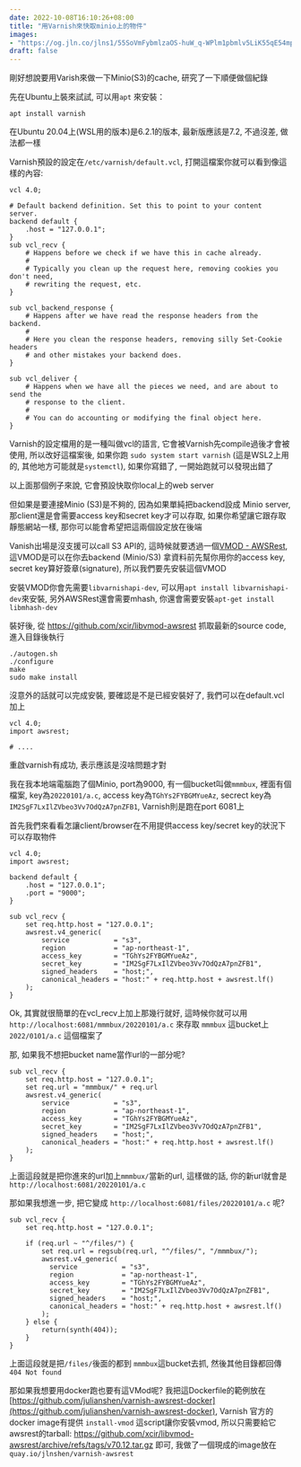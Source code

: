 ```yaml
---
date: 2022-10-08T16:10:26+08:00
title: "用Varnish來快取minio上的物件"
images: 
- "https://og.jln.co/jlns1/55SoVmFybmlzaOS-huW_q-WPlm1pbmlv5LiK55qE54mp5Lu2"
draft: false
---
```


剛好想說要用Varish來做一下Minio(S3)的cache, 研究了一下順便做個紀錄

先在Ubuntu上裝來試試, 可以用`apt` 來安裝：

```
apt install varnish
```

在Ubuntu 20.04上(WSL用的版本)是6.2.1的版本, 最新版應該是7.2, 不過沒差, 做法都一樣

Varnish預設的設定在`/etc/varnish/default.vcl`, 打開這檔案你就可以看到像這樣的內容:

```vcl
vcl 4.0;

# Default backend definition. Set this to point to your content server.
backend default {
    .host = "127.0.0.1";
}
sub vcl_recv {
    # Happens before we check if we have this in cache already.
    #
    # Typically you clean up the request here, removing cookies you don't need,
    # rewriting the request, etc.
}

sub vcl_backend_response {
    # Happens after we have read the response headers from the backend.
    #
    # Here you clean the response headers, removing silly Set-Cookie headers
    # and other mistakes your backend does.
}

sub vcl_deliver {
    # Happens when we have all the pieces we need, and are about to send the
    # response to the client.
    #
    # You can do accounting or modifying the final object here.
}
```

Varnish的設定檔用的是一種叫做vcl的語言, 它會被Varnish先compile過後才會被使用, 所以改好這檔案後, 如果你跑 `sudo system start varnish` (這是WSL2上用的, 其他地方可能就是`systemctl`), 如果你寫錯了, 一開始跑就可以發現出錯了

以上面那個例子來說, 它會預設快取你local上的web server

但如果是要連接Minio (S3)是不夠的, 因為如果單純把backend設成 Minio server, 那client還是會需要access key和secret key才可以存取, 如果你希望讓它跟存取靜態網站一樣, 那你可以能會希望把這兩個設定放在後端

Vanish出場是沒支援可以call S3 API的, 這時候就要透過一個[VMOD - AWSRest](https://github.com/xcir/libvmod-awsrest), 這VMOD是可以在你去backend (Minio/S3) 拿資料前先幫你用你的access key, secret key算好簽章(signature), 所以我們要先安裝這個VMOD

安裝VMOD你會先需要`libvarnishapi-dev`, 可以用`apt install libvarnishapi-dev`來安裝, 另外AWSRest還會需要mhash, 你還會需要安裝`apt-get install libmhash-dev`

裝好後, 從 https://github.com/xcir/libvmod-awsrest 抓取最新的source code, 進入目錄後執行

```
./autogen.sh
./configure
make
sudo make install
```

沒意外的話就可以完成安裝, 要確認是不是已經安裝好了, 我們可以在default.vcl加上

```vcl
vcl 4.0;
import awsrest;

# ....
```

重啟varnish有成功, 表示應該是沒啥問題才對

我在我本地端電腦跑了個Minio, port為9000, 有一個bucket叫做`mmmbux`, 裡面有個檔案, key為`20220101/a.c`, access key為`TGhYs2FYBGMYueAz`, secrect key為`IM2SgF7LxIlZVbeo3Vv7OdQzA7pnZFB1`, Varnish則是跑在port 6081上

首先我們來看看怎讓client/browser在不用提供access key/secret key的狀況下可以存取物件

``` vcl
vcl 4.0;
import awsrest;

backend default {
    .host = "127.0.0.1";
    .port = "9000";
}

sub vcl_recv {
    set req.http.host = "127.0.0.1";
    awsrest.v4_generic(
        service           = "s3",
        region            = "ap-northeast-1",
        access_key        = "TGhYs2FYBGMYueAz",
        secret_key        = "IM2SgF7LxIlZVbeo3Vv7OdQzA7pnZFB1",
        signed_headers    = "host;",
        canonical_headers = "host:" + req.http.host + awsrest.lf()
    );
}
```

Ok, 其實就很簡單的在vcl_recv上加上那幾行就好, 這時候你就可以用 `http://localhost:6081/mmmbux/20220101/a.c` 來存取 `mmmbux` 這bucket上 `2022/0101/a.c` 這個檔案了

那, 如果我不想把bucket name當作url的一部分呢?

```vcl
sub vcl_recv {
    set req.http.host = "127.0.0.1";
    set req.url = "mmmbux/" + req.url
    awsrest.v4_generic(
        service           = "s3",
        region            = "ap-northeast-1",
        access_key        = "TGhYs2FYBGMYueAz",
        secret_key        = "IM2SgF7LxIlZVbeo3Vv7OdQzA7pnZFB1",
        signed_headers    = "host;",
        canonical_headers = "host:" + req.http.host + awsrest.lf()
    );
}
```

上面這段就是把你進來的url加上`mmmbux/`當新的url, 這樣做的話, 你的新url就會是 `http://localhost:6081/20220101/a.c`

那如果我想進一步, 把它變成 `http://localhost:6081/files/20220101/a.c` 呢?

```vcl
sub vcl_recv {
    set req.http.host = "127.0.0.1";
    
    if (req.url ~ "^/files/") {
        set req.url = regsub(req.url, "^/files/", "/mmmbux/");
        awsrest.v4_generic(
          service           = "s3",
          region            = "ap-northeast-1",
          access_key        = "TGhYs2FYBGMYueAz",
          secret_key        = "IM2SgF7LxIlZVbeo3Vv7OdQzA7pnZFB1",
          signed_headers    = "host;",
          canonical_headers = "host:" + req.http.host + awsrest.lf()
        );
    } else {
        return(synth(404));
    }
}
```

上面這段就是把`/files/`後面的都到 `mmmbux`這bucket去抓, 然後其他目錄都回傳 `404 Not found`

那如果我想要用docker跑也要有這VMod呢? 我把這Dockerfile的範例放在[https://github.com/julianshen/varnish-awsrest-docker](https://github.com/julianshen/varnish-awsrest-docker), Varnish 官方的docker image有提供 `install-vmod` 這script讓你安裝vmod, 所以只需要給它awsrest的tarball: https://github.com/xcir/libvmod-awsrest/archive/refs/tags/v70.12.tar.gz 即可, 我做了一個現成的image放在`quay.io/jlnshen/varnish-awsrest`